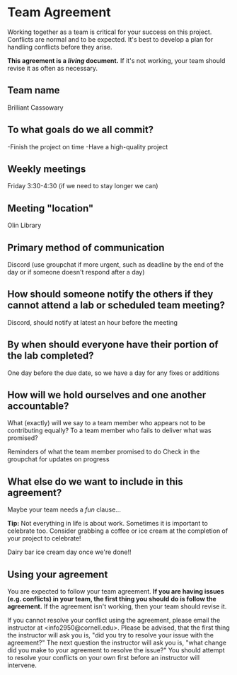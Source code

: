 # Team Agreement

Working together as a team is critical for your success on this project. Conflicts are normal and to be expected. It's best to develop a plan for handling conflicts before they arise.

**This agreement is a *living* document.** If it's not working, your team should revise it as often as necessary.

## Team name

Brilliant Cassowary

## To what goals do we all commit?

-Finish the project on time
-Have a high-quality project

## Weekly meetings

Friday 3:30-4:30 (if we need to stay longer we can)

## Meeting "location"

Olin Library

## Primary method of communication

Discord
(use groupchat if more urgent, such as deadline by the end of the day or if someone doesn't respond after a day)

## How should someone notify the others if they cannot attend a lab or scheduled team meeting?

Discord, should notify at latest an hour before the meeting

## By when should everyone have their portion of the lab completed?

One day before the due date, so we have a day for any fixes or additions

## How will we hold ourselves and one another accountable?

What (exactly) will we say to a team member who appears not to be contributing equally? To a team member who fails to deliver what was promised?

Reminders of what the team member promised to do
Check in the groupchat for updates on progress

## What else do we want to include in this agreement?

Maybe your team needs a *fun* clause...

**Tip:** Not everything in life is about work. Sometimes it is important to celebrate too. Consider grabbing a coffee or ice cream at the completion of your project to celebrate!

Dairy bar ice cream day once we're done!!

## Using your agreement

You are expected to follow your team agreement. **If you are having issues (e.g. conflicts) in your team, the first thing you should do is follow the agreement.** If the agreement isn't working, then your team should revise it.

If you cannot resolve your conflict using the agreement, please email the instructor at \<info2950\@cornell.edu\>. Please be advised, that the first thing the instructor will ask you is, "did you try to resolve your issue with the agreement?" The next question the instructor will ask you is, "what change did you make to your agreement to resolve the issue?" You should attempt to resolve your conflicts on your own first before an instructor will intervene.
